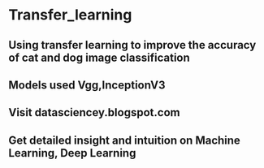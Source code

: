# Transfer_learning
## Using transfer learning to improve the accuracy of cat and dog  image classification<br>
## Models used Vgg,InceptionV3

## Visit datasciencey.blogspot.com 
## Get detailed insight and intuition on Machine Learning, Deep Learning
